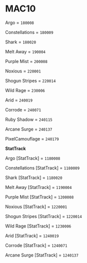 # MAC10


Argo = `180008`

Constellations = `180009`

Shark = `180020`

Melt Away = `190004`

Purple Mist = `200008`

Noxious = `220001`

Shogun Stripes = `220014`

Wild Rage = `230006`

Arid = `240019`

Corrode = `240071`

Ruby Shadow = `240115`

Arcane Surge = `240137`

PixelCamouflage = `240179`


**StatTrack**


Argo [StatTrack] = `1180008`

Constellations [StatTrack] = `1180009`

Shark [StatTrack] = `1180020`

Melt Away [StatTrack] = `1190004`

Purple Mist [StatTrack] = `1200008`

Noxious [StatTrack] = `1220001`

Shogun Stripes [StatTrack] = `1220014`

Wild Rage [StatTrack] = `1230006`

Arid [StatTrack] = `1240019`

Corrode [StatTrack] = `1240071`

Arcane Surge [StatTrack] = `1240137`